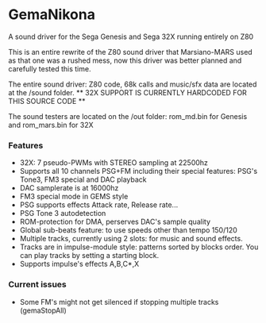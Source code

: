 # GemaNikona
A sound driver for the Sega Genesis and Sega 32X running entirely on Z80

This is an entire rewrite of the Z80 sound driver that Marsiano-MARS used as that one was a rushed mess, now this driver was better planned and carefully tested this time.

The entire sound driver: Z80 code, 68k calls and music/sfx data are located at the /sound folder. ** 32X SUPPORT IS CURRENTLY HARDCODED FOR THIS SOURCE CODE **

The sound testers are located on the /out folder: rom_md.bin for Genesis and rom_mars.bin for 32X

### Features
- 32X: 7 pseudo-PWMs with STEREO sampling at 22500hz
- Supports all 10 channels PSG+FM including their special features: PSG's Tone3, FM3 special and DAC playback
- DAC samplerate is at 16000hz
- FM3 special mode in GEMS style
- PSG supports effects Attack rate, Release rate...
- PSG Tone 3 autodetection
- ROM-protection for DMA, perserves DAC's sample quality
- Global sub-beats feature: to use speeds other than tempo 150/120
- Multiple tracks, currently using 2 slots: for music and sound effects.
- Tracks are in impulse-module style: patterns sorted by blocks order. You can play tracks by setting a starting block.
- Supports impulse's effects A,B,C*,X

### Current issues
- Some FM's might not get silenced if stopping multiple tracks (gemaStopAll)

